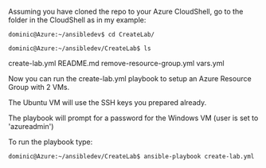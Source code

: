Assuming you have cloned the repo to your Azure CloudShell, go to the folder in the CloudShell as in my example:

`dominic@Azure:~/ansibledev$ cd CreateLab/`

`dominic@Azure:~/ansibledev/CreateLab$ ls`

create-lab.yml  README.md  remove-resource-group.yml  vars.yml

Now you can run the create-lab.yml playbook to setup an Azure Resource Group with 2 VMs.

The Ubuntu VM will use the SSH keys you prepared already.

The playbook will prompt for a password for the Windows VM (user is set to 'azureadmin')

To run the playbook type:

`dominic@Azure:~/ansibledev/CreateLab$ ansible-playbook create-lab.yml`
